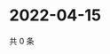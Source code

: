 # 2022-04-15

共 0 条

<!-- BEGIN WEIBO -->
<!-- 最后更新时间 Fri Apr 15 2022 11:27:00 GMT+0800 (China Standard Time) -->

<!-- END WEIBO -->
